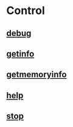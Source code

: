 # Control
## [debug](debug.md)
## [getinfo](getinfo.md)
## [getmemoryinfo](getmemoryinfo.md)
## [help](help.md)
## [stop](stop.md)
